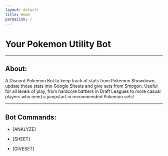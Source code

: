 ```yaml
---
layout: default
title: Home
permalink: /
---
```


# Your Pokemon Utility Bot

<hr class="line">

## About:

A Discord Pokemon Bot to keep track of stats from Pokemon Showdown, update those stats into Google Sheets and give sets from Smogon. Useful for all levels of play, from hardcore battlers in Draft Leagues to more casual players who need a jumpstart in recommended Pokemon sets!

<hr class="line">

## Bot Commands:

- [ANALYZE]

- [SHEET]

- [GIVESET]
